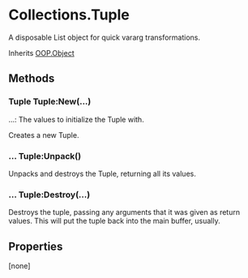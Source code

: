 # Collections.Tuple
A disposable List object for quick vararg transformations.

Inherits [OOP.Object](Classes/OOP.Object)

## Methods
### Tuple Tuple:New(...)

...: The values to initialize the Tuple with.

Creates a new Tuple.


### ... Tuple:Unpack()

Unpacks and destroys the Tuple, returning all its values.


### ... Tuple:Destroy(...)

Destroys the tuple, passing any arguments that it was given as return values.
This will put the tuple back into the main buffer, usually.


## Properties
[none]
